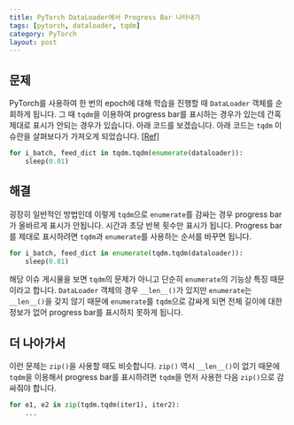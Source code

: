 ```yaml
---
title: PyTorch DataLoader에서 Progress Bar 나타내기
tags: [pytorch, dataloader, tqdm]
category: PyTorch
layout: post
---
```



<!--more-->

## 문제

PyTorch를 사용하여 한 번의 epoch에 대해 학습을 진행할 때 `DataLoader` 객체를 순회하게 됩니다.
그 때 `tqdm`을 이용하여 progress bar를 표시하는 경우가 있는데 간혹 제대로 표시가 안되는 경우가 있습니다.
아래 코드를 보겠습니다.
아래 코드는 `tqdm` 이슈란을 살펴보다가 가져오게 되었습니다. [[Ref]](https://github.com/tqdm/tqdm/issues/1261)

```python
for i_batch, feed_dict in tqdm.tqdm(enumerate(dataloader)):
    sleep(0.01)
```

## 해결

굉장히 일반적인 방법인데 이렇게 `tqdm`으로 `enumerate`를 감싸는 경우 progress bar가 올바르게 표시가 안됩니다.
시간과 초당 반복 횟수만 표시가 됩니다.
Progress bar를 제대로 표시하려면 `tqdm`과 `enumerate`를 사용하는 순서를 바꾸면 됩니다.

```python
for i_batch, feed_dict in enumerate(tqdm.tqdm(dataloader)):
    sleep(0.01)
```

해당 이슈 게시물을 보면 `tqdm`의 문제가 아니고 단순히 `enumerate`의 기능상 특징 때문이라고 합니다.
`DataLoader` 객체의 경우 `__len__()`가 있지만 `enumerate`는 `__len__()`을 갖지 않기 때문에 `enumerate`를 `tqdm`으로 감싸게 되면 전체 길이에 대한 정보가 없어 progress bar를 표시하지 못하게 됩니다.

## 더 나아가서

이런 문제는 `zip()`을 사용할 때도 비슷합니다. 
`zip()` 역시 `__len__()`이 없기 때문에 `tqdm`을 이용해서 progress bar를 표시하려면 `tqdm`을 먼저 사용한 다음 `zip()`으로 감싸줘야 합니다.

```python
for e1, e2 in zip(tqdm.tqdm(iter1), iter2):
    ...
```
